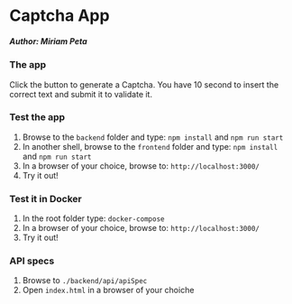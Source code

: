 # Captcha App

##### Author: Miriam Peta

### The app

Click the button to generate a Captcha. You have 10 second to insert the correct text and submit it to validate it.

### Test the app

1. Browse to the `backend` folder and type: `npm install` and `npm run start`
2. In another shell, browse to the `frontend` folder and type: `npm install` and `npm run start`
3. In a browser of your choice, browse to: `http://localhost:3000/`
4. Try it out!

### Test it in Docker

1. In the root folder type: `docker-compose`
2. In a browser of your choice, browse to: `http://localhost:3000/`
3. Try it out!

### API specs

1. Browse to `./backend/api/apiSpec`
2. Open `index.html` in a browser of your choiche
